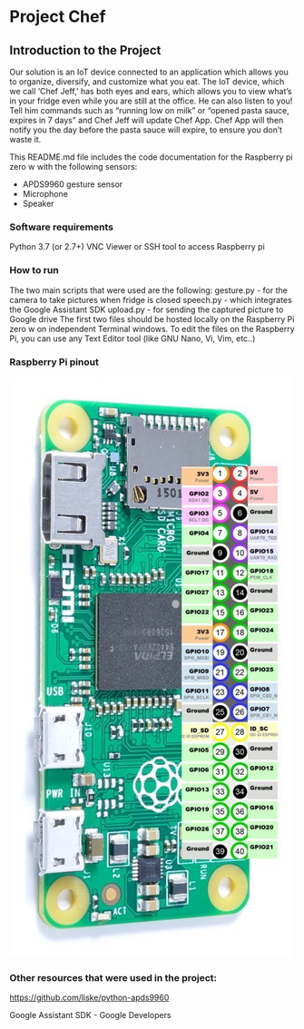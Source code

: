 # Project Chef

## Introduction to the Project
Our solution is an IoT device connected to an application which allows you to organize, diversify, and customize what you eat. The IoT device, which we call ‘Chef Jeff,’ has both eyes and ears, which allows you to view what’s in your fridge even while you are still at the office. He can also listen to you! Tell him commands such as “running low on milk” or “opened pasta sauce, expires in 7 days” and Chef Jeff will update Chef App. Chef App will then notify you the day before the pasta sauce will expire, to ensure you don’t waste it. 

This README.md file includes the code documentation for the Raspberry pi zero w with the following sensors:
* APDS9960 gesture sensor
* Microphone
* Speaker

### Software requirements
Python 3.7 (or 2.7+)
VNC Viewer or SSH tool to access Raspberry pi

### How to run

The two main scripts that were used are the following:
gesture.py - for the camera to take pictures when fridge is closed
speech.py - which integrates the Google Assistant SDK
upload.py - for sending the captured picture to Google drive
The first two files should be hosted locally on the Raspberry Pi zero w on independent Terminal windows. To edit the files on the Raspberry Pi, you can use any Text Editor tool (like GNU Nano, Vi, Vim, etc..)


### Raspberry Pi pinout
![ ](images/rasp-pi-zero-w.jpg)

### Other resources that were used in the project:

https://github.com/liske/python-apds9960

Google Assistant SDK - Google Developers
